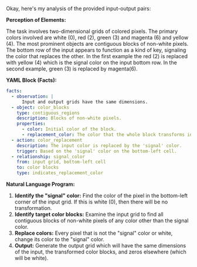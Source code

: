Okay, here's my analysis of the provided input-output pairs:

**Perception of Elements:**

The task involves two-dimensional grids of colored pixels. The primary colors involved are white (0), red (2), green (3) and magenta (6) and yellow (4). The most prominent objects are contiguous blocks of non-white pixels. The bottom row of the input appears to function as a kind of key, signaling the color that replaces the other. In the first example the red (2) is replaced with yellow (4) which is the signal color on the input bottom row. In the second example, green (3) is replaced by magenta(6).

**YAML Block (Facts):**


```yaml
facts:
  - observation: |
      Input and output grids have the same dimensions.
  - object: color_blocks
    type: contiguous_regions
    description: Blocks of non-white pixels.
    properties:
      - color: Initial color of the block.
      - replacement_color: The color that the whole block transforms into, which is on the bottom row of the input.
  - action: color_replacement
    description: The input color is replaced by the 'signal' color.
    trigger: Based on the 'signal' color on the bottom-left cell.
  - relationship: signal_color
    from: input grid, bottom-left cell
    to: color blocks
    type: indicates_replacement_color

```


**Natural Language Program:**

1.  **Identify the "signal" color:** Find the color of the pixel in the bottom-left corner of the input grid. If this is white (0), then there will be no transformation.
2.  **Identify target color blocks:** Examine the input grid to find all contiguous blocks of non-white pixels of any color other than the signal color.
3.  **Replace colors:** Every pixel that is not the "signal" color or white, change its color to the "signal" color.
4.  **Output:** Generate the output grid which will have the same dimensions of the input, the transformed color blocks, and zeros elsewhere (which will be white).

